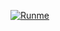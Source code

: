 [![Runme](https://runme.io/static/button.svg)](https://runme.io/run?app_id=d58ff35e-df20-44eb-a83e-c789233fd3e7)